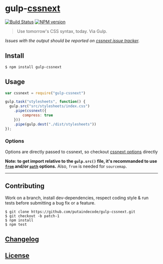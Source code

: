 # gulp-[cssnext](https://github.com/putaindecode/cssnext)

[![Build Status](http://img.shields.io/travis/putaindecode/gulp-cssnext.svg)](https://travis-ci.org/putaindecode/gulp-cssnext)
[![NPM version](http://img.shields.io/npm/v/gulp-cssnext.svg)](https://www.npmjs.org/package/gulp-cssnext)

> Use tomorrow's CSS syntax, today. Via Gulp.

*Issues with the output should be reported on [cssnext issue tracker](https://github.com/putaindecode/cssnext/issues).*

## Install

    $ npm install gulp-cssnext

## Usage

```js
var cssnext = require("gulp-cssnext")

gulp.task("stylesheets", function() {
  gulp.src("src/stylesheets/index.css")
    .pipe(cssnext({
        compress: true
    }))
    .pipe(gulp.dest("./dist/stylesheets"))
});
```

### Options

Options are directly passed to cssnext, so checkout [cssnext options](https://github.com/putaindecode/cssnext#nodejs-options) directly

__Note: to get import relative to the `gulp.src()` file, it's recommanded to use [`from`](https://github.com/putaindecode/cssnext#from-default-null) and/or [`path`](https://github.com/putaindecode/cssnext#path-default-dirnamefrom--processcwd) options.__ Also, `from` is needed for `sourcemap`.

---

## Contributing

Work on a branch, install dev-dependencies, respect coding style & run tests before submitting a bug fix or a feature.

    $ git clone https://github.com/putaindecode/gulp-cssnext.git
    $ git checkout -b patch-1
    $ npm install
    $ npm test

## [Changelog](CHANGELOG.md)

## [License](LICENSE)
